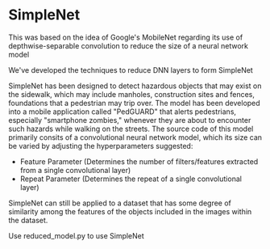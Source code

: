 # SimpleNet

This was based on the idea of Google's MobileNet regarding its use of depthwise-separable convolution to reduce the size of a neural network model

We've developed the techniques to reduce DNN layers to form SimpleNet

SimpleNet has been designed to detect hazardous objects that may exist on the sidewalk, which may include manholes, construction sites and fences, foundations that a pedestrian may trip over. The model has been developed into a mobile application called "PedGUARD" that alerts pedestrians, especially "smartphone zombies," whenever they are about to encounter such hazards while walking on the streets. The source code of this model primarily consits of a convolutional neural network model, which its size can be varied by adjusting the hyperparameters suggested:

- Feature Parameter (Determines the number of filters/features extracted from a single convolutional layer)
- Repeat Parameter (Determines the repeat of a single convolutional layer)

SimpleNet can still be applied to a dataset that has some degree of similarity among the features of the objects included in the images within the dataset.

Use reduced_model.py to use SimpleNet

